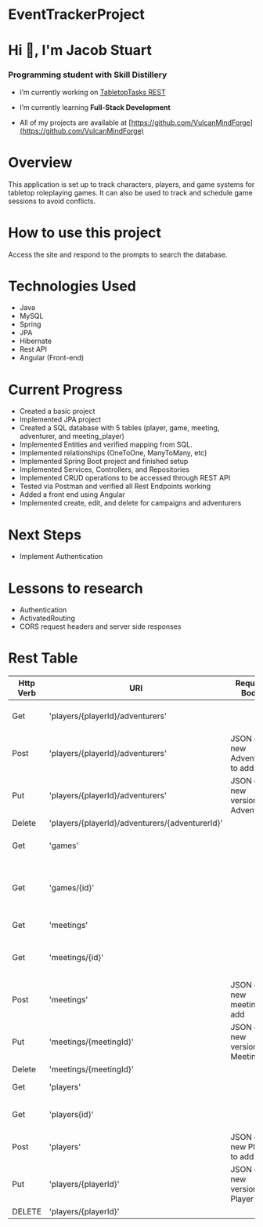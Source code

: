 # EventTrackerProject

# Hi 👋, I'm Jacob Stuart
### Programming student with Skill Distillery

- I’m currently working on [TabletopTasks REST](https://github.com/VulcanMindForge/EventTrackerProject)

- I’m currently learning **Full-Stack Development**

- All of my projects are available at [https://github.com/VulcanMindForge](https://github.com/VulcanMindForge)

# Overview
This application is set up to track characters, players, and game systems for tabletop roleplaying games. It can also be used to track and schedule game sessions to avoid conflicts.

# How to use this project
Access the site and respond to the prompts to search the database.

# Technologies Used
- Java 
- MySQL
- Spring
- JPA
- Hibernate
- Rest API
- Angular (Front-end)

# Current Progress
- Created a basic project
- Implemented JPA project
- Created a SQL database with 5 tables (player, game, meeting, adventurer, and meeting_player)
- Implemented Entities and verified mapping from SQL.
- Implemented relationships (OneToOne, ManyToMany, etc)
- Implemented Spring Boot project and finished setup
- Implemented Services, Controllers, and Repositories
- Implemented CRUD operations to be accessed through REST API
- Tested via Postman and verified all Rest Endpoints working
- Added a front end using Angular
- Implemented create, edit, and delete for campaigns and adventurers


# Next Steps
- Implement Authentication

# Lessons to research
- Authentication
- ActivatedRouting
- CORS request headers and server side responses

# Rest Table
| Http Verb | URI                                             | Request Body                      | Response Body                            | Status Codes |
|-----------|-------------------------------------------------|-----------------------------------|------------------------------------------|--------------|
| Get       | 'players/{playerId}/adventurers'                |                                   | List of all Adventurers by Player Id     | 200          |
| Post      | 'players/{playerId}/adventurers'                | JSON of new Adventurer to add     | JSON of created Adventurer               | 201,400      |
| Put       | 'players/{playerId}/adventurers'                | JSON of new version of Adventurer | JSON of the latest version of Adventurer | 200,404,400  |
| Delete    | 'players/{playerId}/adventurers/{adventurerId}' |                                   |                                          | 204,404,400  |
| Get       | 'games'                                         |                                   | List of all Game Systems                 | 200          |
| Get       | 'games/{id}'                                    |                                   | JSON of the specific Game System based on id | 200,404      |
| Get       | 'meetings'                                      |                                   | List of all Meetings                     | 200          |
| Get       | 'meetings/{id}'                                 |                                   | JSON of the specific Meeting based on id | 200,404      |
| Post      | 'meetings'                                      | JSON of new meeting to add        | JSON of added Meeting                    | 201,400      |
| Put       | 'meetings/{meetingId}'                          | JSON of new version of Meeting    | JSON of the latest version of Meeting    | 200,404,400  |
| Delete    | 'meetings/{meetingId}'                          |                                   |                                          | 204,404,400  |
| Get       | 'players'                                       |                                   | List of all Players                      | 200          |
| Get       | 'players{id}'                                   |                                   | JSON of the specific Player by id        | 200,404      |
| Post      | 'players'                                       | JSON of new Player to add         | JSON of added player                     | 201,400      |
| Put       | 'players/{playerId}'                             | JSON of new version of Player     | JSON of the latest version of player     | 200,404,400  |
| DELETE    | 'players/{playerId}'                             |                                   |                                          | 204,404,400  |

